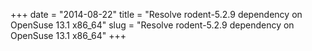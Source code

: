 +++
date = "2014-08-22"
title = "Resolve rodent-5.2.9 dependency on OpenSuse 13.1 x86_64"
slug = "Resolve rodent-5.2.9 dependency on OpenSuse 13.1 x86_64"
+++

<script src="https://gist.github.com/marloncabrera/e617913f0d8ec41a3ae1.js"></script>
